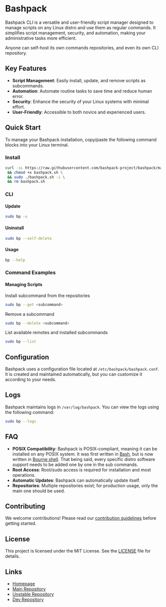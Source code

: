 # Bashpack

Bashpack CLI is a versatile and user-friendly script manager designed to manage scripts on any Linux distro and use them as regular commands. It simplifies script management, security, and automation, making your administrative tasks more efficient.

Anyone can self-host its own commands repositories, and even its own CLI repository.

## Key Features

- **Script Management**: Easily install, update, and remove scripts as subcommands.
- **Automation**: Automate routine tasks to save time and reduce human error.
- **Security**: Enhance the security of your Linux systems with minimal effort.
- **User-Friendly**: Accessible to both novice and experienced users.

## Quick Start

To manage your Bashpack installation, copy/paste the following command blocks into your Linux terminal.

### Install

```sh
curl -sL https://raw.githubusercontent.com/bashpack-project/bashpack/main/bashpack.sh -o bashpack.sh \
 && chmod +x bashpack.sh \
 && sudo ./bashpack.sh -i \
 && rm bashpack.sh
```

### CLI
#### Update

```sh
sudo bp -u
```

#### Uninstall

```sh
sudo bp --self-delete
```

#### Usage

```sh
bp --help
```

### Command Examples

#### Managing Scripts

Install subcommand from the repositories
```sh
sudo bp --get <subcommand>
```

Remove a subcommand
```sh
sudo bp --delete <subcommand>
```

List available remotes and installed subcommands 
```sh
sudo bp --list
```

## Configuration

Bashpack uses a configuration file located at `/etc/bashpack/bashpack.conf`. It is created and maintained automatically, but you can customize it according to your needs.

## Logs

Bashpack maintains logs in `/var/log/bashpack`. You can view the logs using the following command:

```sh
sudo bp --logs
```

## FAQ

- **POSIX Compatibility**: Bashpack is POSIX-compliant, meaning it can be installed on any POSIX system. It was first written in [Bash](https://en.wikipedia.org/wiki/Bash_(Unix_shell)), but is now written in [Bourne shell](https://en.wikipedia.org/wiki/Bourne_shell). That being said, every specific distro software support needs to be added one by one in the sub commands.
- **Root Access**: Root/sudo access is required for installation and most operations.
- **Automatic Updates**: Bashpack can automatically update itself.
- **Repositories**: Multiple repositories exist; for production usage, only the main one should be used.


## Contributing

We welcome contributions! Please read our [contribution guidelines](https://github.com/bashpack-project/bashpack-dev/blob/main/HOW_TO_RELEASE) before getting started.

## License

This project is licensed under the MIT License. See the [LICENSE](https://github.com/bashpack-project/bashpack-dev/blob/main/LICENSE.md) file for details.

## Links

- [Homepage](https://bashpack-project.github.io/)
- [Main Repository](https://github.com/bashpack-project/bashpack)
- [Unstable Repository](https://github.com/bashpack-project/bashpack-unstable)
- [Dev Repository](https://github.com/bashpack-project/bashpack-dev)